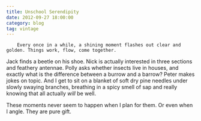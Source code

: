 ```yaml
---
title: Unschool Serendipity
date: 2012-09-27 18:00:00
category: blog
tag: vintage
---
```

        Every once in a while, a shining moment flashes out clear and golden. Things work, flow, come together.

Jack finds a beetle on his shoe. Nick is actually interested in three sections and feathery antennae. Polly asks whether insects live in houses, and exactly what is the difference between a burrow and a barrow? Peter makes jokes on topic. And I get to sit on a blanket of soft dry pine needles under slowly swaying branches, breathing in a spicy smell of sap and really knowing that all actually _will_ be well.

These moments never seem to happen when I plan for them. Or even when I angle. They are pure gift.